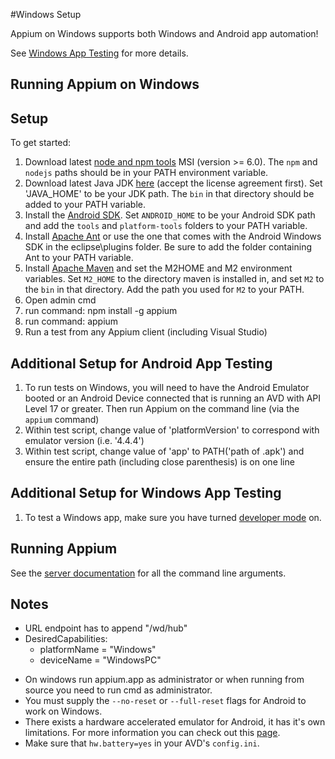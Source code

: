 ﻿#Windows Setup

Appium on Windows supports both Windows and Android app automation!

See [Windows App Testing](/docs/en/writing-running-appium/windows-app-testing.md) for more details.

## Running Appium on Windows

## Setup

To get started:

   1. Download latest [node and npm tools](https://nodejs.org/download/release/v6.3.0/node-v6.3.0-x64.msi) MSI (version >= 6.0). The `npm` and `nodejs` paths should be in your PATH environment variable.
   2. Download latest Java JDK [here](http://www.oracle.com/technetwork/java/javase/downloads/jdk8-downloads-2133151.html) (accept the license agreement first). Set 'JAVA_HOME' to be your JDK path. The `bin` in that directory should be added to your PATH variable.
   3. Install the [Android SDK](http://developer.android.com/sdk/index.html). Set `ANDROID_HOME` to be
   your Android SDK path and add the `tools` and `platform-tools` folders to your
   PATH variable.
   4. Install [Apache Ant](http://ant.apache.org/bindownload.cgi) or use the one that comes with the Android Windows SDK in the eclipse\plugins folder. Be sure to add the folder containing Ant to your PATH variable.
   5. Install [Apache Maven](http://maven.apache.org/download.cgi) and set the M2HOME and M2 environment variables. Set `M2_HOME` to the directory maven is installed in, and set `M2` to the `bin` in that directory. Add the path you used for `M2` to your PATH.
   6. Open admin cmd
   7. run command: npm install -g appium
   8. run command: appium
   9. Run a test from any Appium client (including Visual Studio)

## Additional Setup for Android App Testing

   1. To run tests on Windows, you will need to have the Android Emulator booted or an Android Device connected that is running an AVD with API Level 17 or greater. Then run Appium on the command line (via the `appium` command)
   2. Within test script, change value of 'platformVersion' to correspond with emulator version (i.e. '4.4.4')
   3. Within test script, change value of 'app' to PATH('path of .apk') and ensure the entire path (including close parenthesis) is on one line

## Additional Setup for Windows App Testing

   1. To test a Windows app, make sure you have turned [developer mode](https://msdn.microsoft.com/en-us/windows/uwp/get-started/enable-your-device-for-development) on.

## Running Appium

See the [server documentation](/docs/en/writing-running-appium/server-args.md) for all the command line
arguments.

## Notes

- URL endpoint has to append "/wd/hub"
- DesiredCapabilities:
   - platformName = "Windows"
   - deviceName = "WindowsPC"

* On windows run appium.app as administrator or when running from source you need to run cmd as administrator.
* You must supply the `--no-reset` or `--full-reset` flags for
  Android to work on Windows.
* There exists a hardware accelerated emulator for Android, it has it's own
  limitations. For more information you can check out this
  [page](/docs/en/appium-setup/android-hax-emulator.md).
* Make sure that `hw.battery=yes` in your AVD's `config.ini`.
